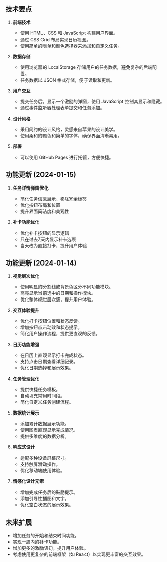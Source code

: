 ## 技术要点

1. **前端技术**
   - 使用 HTML、CSS 和 JavaScript 构建用户界面。
   - 通过 CSS Grid 布局实现日历视图。
   - 使用简单的表单和颜色选择器来添加和自定义任务。

2. **数据存储**
   - 使用浏览器的 LocalStorage 存储用户的任务数据，避免复杂的后端配置。
   - 任务数据以 JSON 格式存储，便于读取和更新。

3. **用户交互**
   - 提交任务后，显示一个激励的弹窗，使用 JavaScript 控制其显示和隐藏。
   - 通过事件监听器处理表单提交和任务添加。

4. **设计风格**
   - 采用简约的设计风格，灵感来自苹果的设计美学。
   - 使用柔和的颜色和简单的字体，确保界面清晰易用。

5. **部署**
   - 可以使用 GitHub Pages 进行托管，方便快捷。

## 功能更新 (2024-01-15)

1. **任务详情弹窗优化**
   - 简化任务信息展示，移除冗余标签
   - 优化按钮布局和位置
   - 提升界面简洁度和美观性

2. **补卡功能优化**
   - 优化补卡按钮的显示逻辑
   - 只在过去7天内显示补卡选项
   - 当天改为直接打卡，提升用户体验

## 功能更新 (2024-01-14)

1. **视觉层次优化**
   - 使用明显的分割线或背景色区分不同功能模块。
   - 高亮显示当前选中的日期和操作模块。
   - 优化整体视觉层次感，提升用户体验。

2. **交互体验提升**
   - 优化打卡按钮位置和状态反馈。
   - 增加按钮点击动效和状态提示。
   - 简化用户操作流程，提供更直观的反馈。

3. **日历功能增强**
   - 在日历上直观显示打卡完成状态。
   - 支持点击日期查看详细记录。
   - 优化日期选择和展示效果。

4. **任务管理优化**
   - 提供快捷任务模板。
   - 自动填充常用时间段。
   - 简化自定义任务创建流程。

5. **数据统计展示**
   - 添加累计数据展示功能。
   - 使用图表直观显示完成情况。
   - 提供多维度的数据分析。

6. **响应式设计**
   - 适配多种设备屏幕尺寸。
   - 支持触屏滑动操作。
   - 优化移动端使用体验。

7. **情感化设计元素**
   - 增加完成任务后的鼓励提示。
   - 添加引导性插图和文字。
   - 优化空白状态的展示效果。

## 未来扩展

- 增加任务的开始和结束时间功能。
- 实现一周内的补卡功能。
- 增加更多的激励语句，提升用户体验。
- 考虑使用更复杂的前端框架（如 React）以实现更丰富的交互效果。 